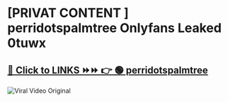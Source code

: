 
 # [PRIVAT CONTENT ] perridotspalmtree Onlyfans Leaked 0tuwx

## <h2><a href="https://clipsfans.com/perridotspalmtree&ref=git">🔗 Click to LINKS ⏩⏩ 👉 🟢 perridotspalmtree </a></h2>

<a href="https://clipsfans.com/perridotspalmtree&ref=git" rel="nofollow" data-target="animated-image.originalLink"><img src="https://i.ibb.co.com/xMMVF88/686577567.gif" alt="Viral Video Original" style="max-width: 100%; display: inline-block;" data-target="animated-image.originalImage"></a>

